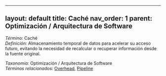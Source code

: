 
---
layout: default
title: Caché
nav_order: 1
parent: Optimización / Arquitectura de Software
---

*Término:* Caché  
*Definición:* Almacenamiento temporal de datos para acelerar su acceso futuro, evitando la necesidad de recalcular o recuperar información desde la fuente original.

*Taxonomía:* Optimización / Arquitectura de Software  
*Términos relacionados:* [Overhead](https://maleniski.github.io/diccionario-angl-tec-mx/docs/alfabeticamente/O/overhead/), [Pipeline](https://maleniski.github.io/diccionario-angl-tec-mx/docs/alfabeticamente/P/pipeline/)
